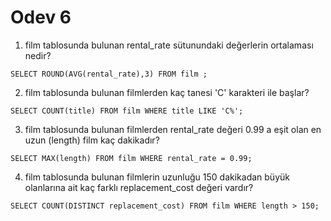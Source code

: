 # Odev 6

1. film tablosunda bulunan rental_rate sütunundaki değerlerin ortalaması nedir?
```
SELECT ROUND(AVG(rental_rate),3) FROM film ;
```

2. film tablosunda bulunan filmlerden kaç tanesi 'C' karakteri ile başlar?
```
SELECT COUNT(title) FROM film WHERE title LIKE 'C%';
```

3. film tablosunda bulunan filmlerden rental_rate değeri 0.99 a eşit olan en uzun (length) film kaç dakikadır?
```
SELECT MAX(length) FROM film WHERE rental_rate = 0.99;
```

4. film tablosunda bulunan filmlerin uzunluğu 150 dakikadan büyük olanlarına ait kaç farklı replacement_cost değeri vardır?
```
SELECT COUNT(DISTINCT replacement_cost) FROM film WHERE length > 150;
```